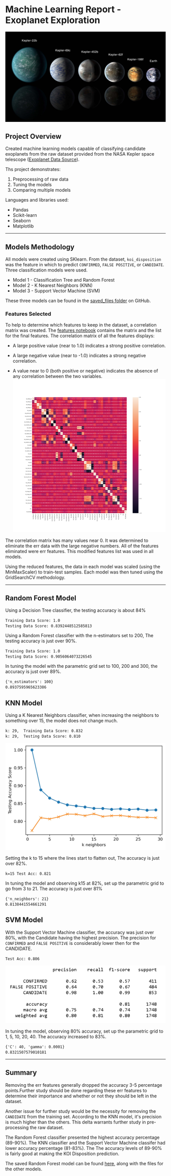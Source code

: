 # Machine Learning Report - Exoplanet Exploration

![exoplanets.jpg](Images/exoplanets.jpg)

## Project Overview
Created machine learning models capable of classifying candidate exoplanets from the raw dataset provided from the NASA Kepler space telescope ([Exoplanet Data Source](https://www.kaggle.com/nasa/kepler-exoplanet-search-results)).

Ths project demonstrates:

1. Preprocessing of raw data
2. Tuning the models
3. Comparing multiple models

Languages and libraries used:

* Pandas
* Scikit-learn
* Seaborn
* Matplotlib


- - -

## Models Methodology
All models were created using SKlearn. From the dataset, `koi_disposition` was the feature in which to predict `CONFIRMED`, `FALSE POSITIVE`, or `CANDIDATE`. Three classification models were used.

* Model 1 - Classification Tree and Random Forest
* Model 2 - K Nearest Neighbors (KNN)
* Model 3 - Support Vector Machine (SVM)

These three models can be found in the  [saved_files folder](https://github.com/klharp/machine-learning-challenge/tree/main/saved_files) on GitHub.

### Features Selected
To help to determine which features to keep in the dataset, a correlation matrix was created.  The [features notebook](https://github.com/klharp/machine-learning-challenge) contains the matrix and the list for the final features. The correlation matrix of all the features displays:

* A large positive value (near to 1.0) indicates a strong positive correlation.

* A large negative value (near to -1.0) indicates a strong negative correlation.

* A value near to 0 (both positive or negative) indicates the absence of any correlation between the two variables.
![Correlation Image](Images/corr.png)

The correlation matrix has many values near 0. It was determined to eliminate the err data with the large negative numbers. All of the features eliminated were err features. This modified features list was used in all models.

Using the reduced features, the data in each model was scaled (using the MinMaxScaler) to train-test samples. Each model was then tuned using the GridSearchCV methodology.

- - -

## Random Forest Model
Using a Decision Tree classifier, the testing accuracy is about 84%

``Training Data Score: 1.0``<br>
``Testing Data Score: 0.8392448512585813``

Using a Random Forest classifier with the n-estimators set to 200, The testing accuracy is just over 90%.

``Training Data Score: 1.0``<br>
``Testing Data Score: 0.9056064073226545``

 In tuning the model with the parametric grid set to 100, 200 and 300, the accuracy is just over 89%.

``{'n_estimators': 100}``<br>
``0.8937595965623386``

## KNN Model
Using a K Nearest Neighbors classifier, when increasing the neighbors to something over 15, the model does not change much.

``k: 29,  Training Data Score: 0.832``<br>
``k: 29,  Testing Data Score: 0.810``

![KNN model](Images/knn.jpg)

Setting the k to 15 where the lines start to flatten out, The accuracy is just over 82%.

``k=15 Test Acc: 0.821``

 In tuning the model and observing k15 at 82%, set up the parametric grid to go from 3 to 21. The accuracy is just over 81%

 ``{'n_neighbors': 21}``<br>
``0.8138441554661291``

## SVM Model
With the Support Vector Machine classifier, the accuracy was just over 80%, with the Candidate having the highest precision. The precision for ``CONFIRMED`` and ``FALSE POSITIVE`` is considerably lower then for the CANDIDATE.

``Test Acc: 0.806``

![SVM model](Images/svm_table.png)

 In tuning the model, observing 80% accuracy, set up the parametric grid to 1, 5, 10, 20, 40. The accuracy increased to 83%.

 ``{'C': 40, 'gamma': 0.0001}``<br>
``0.8321507579010181``


- - -

## Summary
Removing the err features generally dropped the accuracy 3-5 percentage points.Further study should be done regarding these err features to determine their importance and whether or not they should be left in the dataset. 

Another issue for further study would be the necessity for removing the ``CANDIDATE`` from the training set. According to the KNN model, it's precision is much higher than the others. This delta warrants further study in pre-processing the raw dataset.

The Random Forest classifier presented the highest accuracy percentage (89-90%). The KNN classifier and the Support Vector Machine classifer had  lower accuracy percentage (81-83%). The The accuracy levels of 89-90% is fairly good at making the KOI Disposition prediction. 

The saved Random Forest model can be found [here](https://github.com/klharp/machine-learning-challenge/tree/main/saved_files), along with the files for the other models.